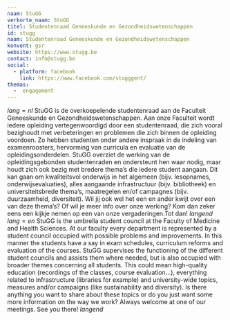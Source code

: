 ```yaml
---
naam: StuGG
verkorte_naam: StuGG
titel: Studentenraad Geneeskunde en Gezondheidswetenschappen
id: stugg
naam: Studentenraad Geneeskunde en Gezondheidswetenschappen
konvent: gsr
website: https://www.stugg.be
contact: info@stugg.be
social:
  - platform: facebook
    link: https://www.facebook.com/stugggent/
themas:
  -  engagement
---
```


$lang=nl$ 
StuGG is de overkoepelende studentenraad aan de Faculteit Geneeskunde en Gezondheidswetenschappen. Aan onze Faculteit wordt iedere opleiding vertegenwoordigd door een studentenraad, die zich vooral bezighoudt met verbeteringen en problemen die zich binnen de opleiding voordoen. Zo hebben studenten onder andere inspraak in de indeling van examenroosters, hervorming van curricula en evaluatie van de opleidingsonderdelen. StuGG overziet de werking van de opleidingsgebonden studentenraden en ondersteunt hen waar nodig, maar houdt zich ook bezig met bredere thema’s die iedere student aangaan. Dit kan gaan om kwaliteitsvol onderwijs in het algemeen (bijv. lesopnames, onderwijsevaluaties), alles aangaande infrastructuur (bijv. bibliotheek) en universiteitsbrede thema’s, maatregelen en/of campagnes (bijv. duurzaamheid, diversiteit). Wil jij ook wel het een en ander kwijt over een van deze thema’s? Of wil je meer info over onze werking? Kom dan zeker eens een kijkje nemen op een van onze vergaderingen.Tot dan! 
$langend$
$lang=en$ 
StuGG is the umbrella student council at the Faculty of Medicine and Health Sciences. At our faculty every department is represented by a student council occupied with possible problems and improvements. In this manner the students have a say in exam schedules, curriculum reforms and evaluation of the courses. StuGG supervises the functioning of the different student councils and assists them where needed, but is also occupied with broader themes concerning all students. This could mean high-quality education (recordings of the classes, course evaluation...), everything related to infrastructure (libraries for example) and university-wide topics, measures and/or campaigns (like sustainability and diversity). Is there anything you want to share about these topics or do you just want some more information on the way we work? Always welcome at one of our meetings. See you there! 
$langend$
